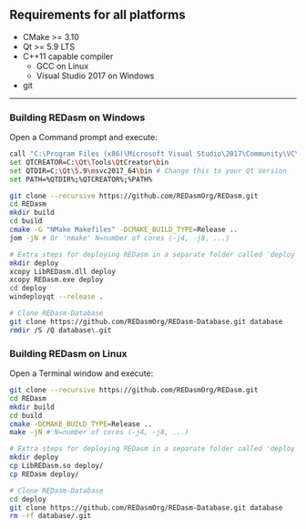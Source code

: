## Requirements for all platforms
* CMake >= 3.10
* Qt >= 5.9 LTS
* C++11 capable compiler
  * GCC on Linux
  * Visual Studio 2017 on Windows
* git
****
### Building REDasm on Windows
Open a Command prompt and execute:
```bash
call "C:\Program Files (x86)\Microsoft Visual Studio\2017\Community\VC\Auxiliary\Build\vcvars64.bat"
set QTCREATOR=C:\Qt\Tools\QtCreator\bin
set QTDIR=C:\Qt\5.9\msvc2017_64\bin # Change this to your Qt Version
set PATH=%QTDIR%;%QTCREATOR%;%PATH%

git clone --recursive https://github.com/REDasmOrg/REDasm.git
cd REDasm
mkdir build
cd build
cmake -G "NMake Makefiles" -DCMAKE_BUILD_TYPE=Release ..
jom -jN # Or 'nmake' N=number of cores (-j4, -j8, ...)

# Extra steps for deploying REDasm in a separate folder called 'deploy'
mkdir deploy
xcopy LibREDasm.dll deploy
xcopy REDasm.exe deploy
cd deploy
windeployqt --release .

# Clone REDasm-Database
git clone https://github.com/REDasmOrg/REDasm-Database.git database
rmdir /S /Q database\.git
```

### Building REDasm on Linux
Open a Terminal window and execute:
```bash
git clone --recursive https://github.com/REDasmOrg/REDasm.git
cd REDasm
mkdir build
cd build
cmake -DCMAKE_BUILD_TYPE=Release ..
make -jN # N=number of cores (-j4, -j8, ...)

# Extra steps for deploying REDasm in a separate folder called 'deploy'
mkdir deploy
cp LibREDasm.so deploy/
cp REDasm deploy/

# Clone REDasm-Database
cd deploy
git clone https://github.com/REDasmOrg/REDasm-Database.git database
rm -rf database/.git
```
